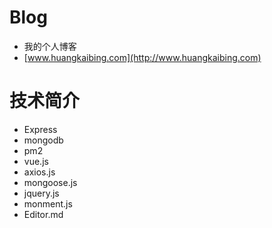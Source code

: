# Blog
- 我的个人博客
- [www.huangkaibing.com](http://www.huangkaibing.com)

# 技术简介
- Express
- mongodb
- pm2
- vue.js
- axios.js
- mongoose.js
- jquery.js
- monment.js
- Editor.md
